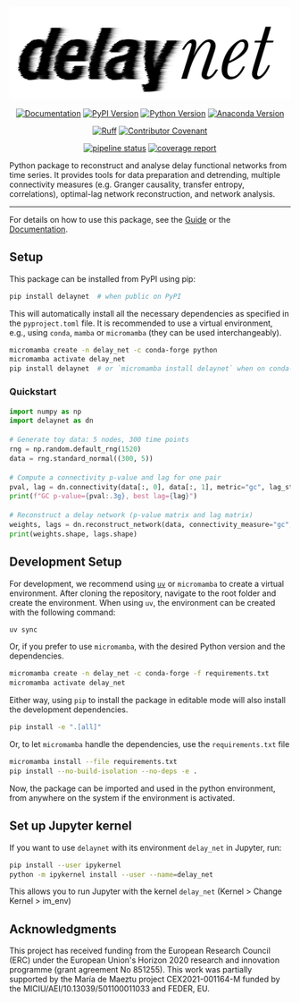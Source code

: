 <div style="text-align: center; max-width: 700px; margin: 0 auto;">
  <a href="https://delaynet.readthedocs.io/">
    <picture>
      <source media="(prefers-color-scheme: light)" srcset="https://raw.githubusercontent.com/cbueth/delaynet/refs/heads/main/docs/_static/dn_banner.png">
      <source media="(prefers-color-scheme: dark)" srcset="https://raw.githubusercontent.com/cbueth/delaynet/refs/heads/main/docs/_static/dn_banner_dark.png">
      <img src="https://raw.githubusercontent.com/cbueth/delaynet/refs/heads/main/docs/_static/dn_banner.png" style="max-width: 100%; height: auto;" alt="delaynet logo">
    </picture>
  </a>
</div>

<div align="center">

<a href="">[![Documentation](https://readthedocs.org/projects/delaynet/badge/)](https://delaynet.readthedocs.io/)</a>
<a href="">[![PyPI Version](https://badge.fury.io/py/delaynet.svg)](https://pypi.org/project/delaynet/)</a>
<a href="">[![Python Version](https://img.shields.io/pypi/pyversions/delaynet)](https://pypi.org/project/delaynet/)</a>
<a href="">[![Anaconda Version](https://anaconda.org/conda-forge/delaynet/badges/version.svg)](https://anaconda.org/conda-forge/delaynet)</a>

</div>

<div align="center">

<a href="">[![Ruff](https://img.shields.io/endpoint?url=https://raw.githubusercontent.com/astral-sh/ruff/main/assets/badge/v2.json)](https://github.com/astral-sh/ruff)</a>
<a href="">[![Contributor Covenant](https://img.shields.io/badge/Contributor%20Covenant-1.2-4baaaa.svg)](CODE_OF_CONDUCT.md)</a>

</div>

<div align="center">

<a href="">[![pipeline status](https://gitlab.ifisc.uib-csic.es/carlson/delaynet/badges/main/pipeline.svg)](https://gitlab.ifisc.uib-csic.es/carlson/delaynet/-/commits/main)</a>
<a href="">[![coverage report](https://gitlab.ifisc.uib-csic.es/carlson/delaynet/badges/main/coverage.svg)](https://gitlab.ifisc.uib-csic.es/carlson/delaynet/-/jobs)</a>

</div>

Python package to reconstruct and analyse delay functional networks from time series.
It provides tools for data preparation and detrending, multiple connectivity measures
(e.g. Granger causality, transfer entropy, correlations), optimal-lag network
reconstruction, and network analysis.

---

For details on how to use this package, see the
[Guide](https://carlson.pages.ifisc.uib-csic.es/delaynet/guide/) or
the [Documentation](https://carlson.pages.ifisc.uib-csic.es/delaynet/).

## Setup

This package can be installed from PyPI using pip:

```bash
pip install delaynet  # when public on PyPI
```

This will automatically install all the necessary dependencies as specified in the
`pyproject.toml` file. It is recommended to use a virtual environment, e.g., using
`conda`, `mamba` or `micromamba` (they can be used interchangeably).

```bash
micromamba create -n delay_net -c conda-forge python
micromamba activate delay_net
pip install delaynet  # or `micromamba install delaynet` when on conda-forge
```

### Quickstart

```python
import numpy as np
import delaynet as dn

# Generate toy data: 5 nodes, 300 time points
rng = np.random.default_rng(1520)
data = rng.standard_normal((300, 5))

# Compute a connectivity p-value and lag for one pair
pval, lag = dn.connectivity(data[:, 0], data[:, 1], metric="gc", lag_steps=10)
print(f"GC p-value={pval:.3g}, best lag={lag}")

# Reconstruct a delay network (p-value matrix and lag matrix)
weights, lags = dn.reconstruct_network(data, connectivity_measure="gc", lag_steps=5)
print(weights.shape, lags.shape)
```

## Development Setup

For development, we recommend using [`uv`](https://docs.astral.sh/uv/)  or `micromamba`
to create a virtual environment.
After cloning the repository, navigate to the root folder and
create the environment.
When using `uv`, the environment can be created with the following command:

```bash
uv sync
```

Or, if you prefer to use `micromamba`,
with the desired Python version and the dependencies.

```bash
micromamba create -n delay_net -c conda-forge -f requirements.txt
micromamba activate delay_net
```

Either way, using `pip` to install the package in editable mode will also install the
development dependencies.

```bash
pip install -e ".[all]"
```

Or, to let `micromamba` handle the dependencies, use the `requirements.txt` file

```bash
micromamba install --file requirements.txt
pip install --no-build-isolation --no-deps -e .
```

Now, the package can be imported and used in the python environment, from anywhere on
the system if the environment is activated.

## Set up Jupyter kernel

If you want to use `delaynet` with its environment `delay_net` in Jupyter, run:

```bash
pip install --user ipykernel
python -m ipykernel install --user --name=delay_net
```

This allows you to run Jupyter with the kernel `delay_net` (Kernel > Change Kernel >
im_env)

## Acknowledgments

This project has received funding from the European Research Council (ERC) under the
European Union's Horizon 2020 research and innovation programme (grant agreement No
851255).
This work was partially supported by the María de Maeztu project CEX2021-001164-M funded
by the MICIU/AEI/10.13039/501100011033 and FEDER, EU.
